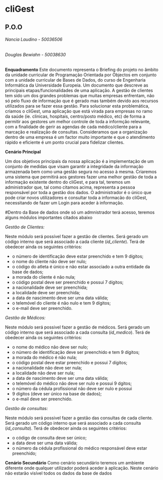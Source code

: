 # cliGest
## P.O.O
###### Nancia Laudino - 50036506
###### Douglas Bewiahn - 50038630


 **Enquadramento**
Este documento representa o Briefing do projeto no âmbito da unidade curricular de Programação Orientada por Objectos em conjunto com a unidade curricular de Bases de Dados, do curso de Engenharia Informática da Universidade Europeia. Um documento que descreve as principais etapas/funcionalidades de uma aplicação.
A gestão de clientes tem sido um dos grandes problemas que muitas empresas enfrentam, não só pelo fluxo de informação que é gerado mas também devido aos recursos utilizados para se fazer essa gestão. Para solucionar esta problemática, criamos o cliGest, uma aplicação que está virada para empresas no ramo da saúde (ie. clinicas, hospitais, centro/posto médico, etc)  de forma a permitir aos gestores um melhor controle de toda a informção relevante, com a finalidade de gerir as agendas de cada médico/cliente para a marcação e realização de consultas. Consideramos que a organização dentro de uma empresa é um factor muito importante e que o atendimento rápido e eficiente é um ponto crucial para fidelizar clientes.

**Cenário Principal**

Um dos objetivos principais da nossa aplicação é a implementação de um conjunto de medidas que visam garantir a integridade da informação armazenada bem como uma gestão segura no acesso à mesma. Criaremos uma sistema que permitirá aos gestores fazer uma melhor gestão de toda a informação existente dentro do cliGest, e para tal, teremos um administrador que, tal como citamos acima, representa a pessoa responsável por toda a gestão dos dados. O administrador é o único que pode criar novos utilizadores e consultar toda a informacão do cliGest, necessitando de fazer um Login para aceder à informação.


#Dentro da Base de dados onde só um admnistrador terá acesso, teremos alguns módulos importantes citados abaixo

*Gestão de Clientes:*

Neste módulo será possível fazer a gestão de clientes. Será gerado um código interno que será associado a cada cliente (*id_cliente*). Terá de obedecer ainda os seguintes critérios:

* o número de identificação deve estar preenchido e tem 9 dígitos;
* o nome do cliente não deve ser nulo;
* o código do atleta é único e não estar associado a outra entidade da base de dados;
* a morada do cliente é não nula;
* o código postal deve ser preenchido e possui 7 dígitos;
* a nacionalidade deve ser preenchida;
* a localidade deve ser preenchida;
* a data de nascimento deve ser uma data válida;
* o telemóvel do cliente é não nulo e tem 9 dígitos;
* o e-mail deve ser preenchido.

*Gestão de Médicos:*

Neste módulo será possivel fazer a gestão de médicos. Será gerado um código interno que será associado a cada consulta (*id_medico*). Terá de obedecer ainda os seguintes critérios:

* o nome do médico não deve ser nulo;
* o número de identificação deve ser preenchido e tem 9 dígitos;
* a morada do médico é não nula;
* o código postal deve estar preenchido e possui 7 dígitos;
* a nacionalidade não deve ser nula;
* a localidade não deve ser nula;
* a data de nascimento deve ser uma data válida;
* o telemóvel do médico não deve ser nulo e possui 9 dgitos;
* o número da cédula profissional não deve ser nulo e possui
* 9 dígitos (deve ser único na base de dados);
* o e-mail deve ser preenchido.




*Gestão de consultas:*

Neste módulo será possivel fazer a gestão das consultas de cada cliente. Será gerado um código interno que será associado a cada consulta (*id_consulta*). Terá de obedecer ainda os seguintes critérios:


* o código de consulta deve ser único;
* a data deve ser uma data válida;
* o número da cédula profissional do médico responsável deve estar preenchido;





**Cenário Secundário**
Como cenário secundário teremos um ambiente diferente onde qualquer utilizador poderá aceder à aplicação.
Neste cenário não estarão visível todos os dados da base de dados

